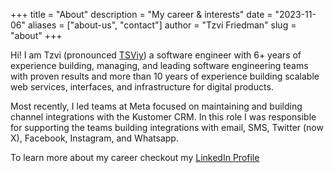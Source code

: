 +++
title = "About"
description = "My career & interests"
date = "2023-11-06"
aliases = ["about-us", "contact"]
author = "Tzvi Friedman"
slug = "about"
+++

Hi! I am Tzvi (pronounced [TSViy](https://www.howtopronounce.com/tzvi)) a software engineer with 6+ years of experience building, managing, and leading software engineering teams with proven results and more than 10 years of experience building scalable web services, interfaces, and infrastructure for digital products.

Most recently, I led teams at Meta focused on maintaining and building channel integrations with the Kustomer CRM. In this role I was responsible for supporting the teams building integrations with email, SMS, Twitter (now X), Facebook, Instagram, and Whatsapp.

To learn more about my career checkout my [LinkedIn Profile](https://www.linkedin.com/in/tzvi-dev/)